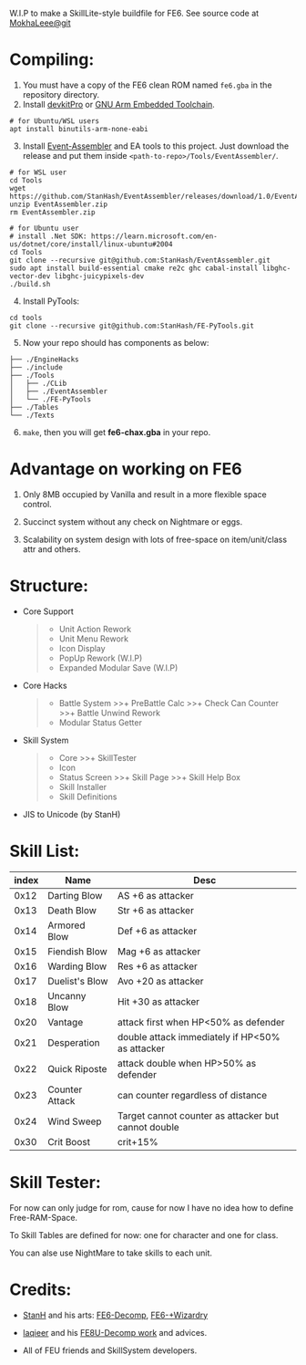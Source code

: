 W.I.P to make a SkillLite-style buildfile for FE6.
See source code at [MokhaLeee@git](https://github.com/MokhaLeee/FE6-SkillLite)

# Compiling:

1. You must have a copy of the FE6 clean ROM named `fe6.gba` in the repository directory.
2. Install [devkitPro](https://devkitpro.org/wiki/Getting_Started) or [GNU Arm Embedded Toolchain](https://developer.arm.com/tools-and-software/open-source-software/developer-tools/gnu-toolchain/gnu-rm).
```
# for Ubuntu/WSL users
apt install binutils-arm-none-eabi
```
3. Install [Event-Assembler](https://github.com/StanHash/EventAssembler/releases/tag/1.0) and EA tools to this project. Just download the release and put them inside `<path-to-repo>/Tools/EventAssembler/`.
```
# for WSL user
cd Tools
wget https://github.com/StanHash/EventAssembler/releases/download/1.0/EventAssembler.zip
unzip EventAssembler.zip
rm EventAssembler.zip

# for Ubuntu user
# install .Net SDK: https://learn.microsoft.com/en-us/dotnet/core/install/linux-ubuntu#2004
cd Tools
git clone --recursive git@github.com:StanHash/EventAssembler.git
sudo apt install build-essential cmake re2c ghc cabal-install libghc-vector-dev libghc-juicypixels-dev
./build.sh
```
4. Install PyTools:
```
cd tools
git clone --recursive git@github.com:StanHash/FE-PyTools.git
```
5. Now your repo should has components as below:
```
├── ./EngineHacks
├── ./include
├── ./Tools
│   ├── ./CLib
│   ├── ./EventAssembler
│   └── ./FE-PyTools
├── ./Tables
└── ./Texts
```
6. `make`, then you will get **fe6-chax.gba** in your repo.

# Advantage on working on FE6

1. Only 8MB occupied by Vanilla and result in a more flexible space control.

2. Succinct system without any check on Nightmare or eggs.

3. Scalability on system design with lots of free-space on item/unit/class attr and others.

# Structure:

*  Core Support
	>+ Unit Action Rework
	>+ Unit Menu Rework
	>+ Icon Display
	>+ PopUp Rework (W.I.P)
	>+ Expanded Modular Save (W.I.P)
* Core Hacks
	>+ Battle System
		>>+ PreBattle Calc
		>>+ Check Can Counter
		>>+ Battle Unwind Rework
	>+ Modular Status Getter
* Skill System
	>+ Core
		>>+ SkillTester
	>+ Icon
	>+ Status Screen
		>>+ Skill Page
		>>+ Skill Help Box
	>+ Skill Installer
	>+ Skill Definitions
* JIS to Unicode (by StanH)

# Skill List:
| index | Name 	| Desc 	|
| ---	|---	|---	|
| 0x12	| Darting Blow 	| AS +6	as attacker	|
| 0x13	| Death Blow	| Str +6 as attacker |
| 0x14	| Armored Blow	| Def +6 as attacker |
| 0x15	| Fiendish Blow	| Mag +6 as attacker |
| 0x16	| Warding Blow	| Res +6 as attacker |
| 0x17	| Duelist's Blow| Avo +20 as attacker |
| 0x18	| Uncanny Blow	| Hit +30 as attacker |
| 0x20	| Vantage		| attack first when HP<50% as defender |
| 0x21	| Desperation	| double attack immediately if HP<50% as attacker |
| 0x22	| Quick Riposte	| attack double when HP>50% as defender |
| 0x23	| Counter Attack| can counter regardless of distance |
| 0x24	| Wind Sweep	| Target cannot counter as attacker but cannot double |
| 0x30	| Crit Boost	| crit+15% |


# Skill Tester:
For now can only judge for rom, cause for now I have no idea how to define Free-RAM-Space.

To Skill Tables are defined for now: one for character and one for class.

You can alse use NightMare to take skills to each unit.

# Credits:
* [StanH](https://github.com/StanHash) and his arts: [FE6-Decomp](https://github.com/StanHash/fe6), [FE6-+Wizardry](https://github.com/StanHash/fe6-wizardry)

* [laqieer](https://github.com/laqieer) and his [FE8U-Decomp work](https://github.com/laqieer/fireemblem8u) and advices.

* All of FEU friends and SkillSystem developers.